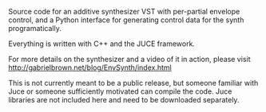 Source code for an additive synthesizer VST with per-partial envelope control, and a Python interface for generating control data for the synth programatically.

Everything is written with C++ and the JUCE framework.

For more details on the synthesizer and a video of it in action, please visit http://gabrielbrown.net/blog/EnvSynth/index.html

This is not currently meant to be a public release, but someone familiar with Juce or someone sufficiently motivated can compile the code. Juce libraries are not included here and need to be downloaded separately.
